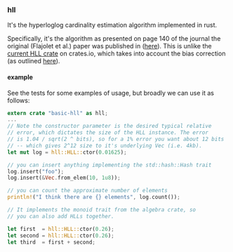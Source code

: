 ### hll

It's the hyperloglog cardinality estimation algorithm implemented in rust.

Specifically, it's the algorithm as presented on page 140 of the
journal the original (Flajolet et al.) paper was published in
([here](http://algo.inria.fr/flajolet/Publications/FlFuGaMe07.pdf)). This
is unlike the [current HLL
crate](https://crates.io/crates/hyperloglog) on crates.io, which takes
into account the bias correction (as outlined
[here](http://stefanheule.com/papers/edbt2013-hyperloglog.pdf)).

#### example

See the tests for some examples of usage, but broadly we can use it as
follows:

```rust
extern crate "basic-hll" as hll;
...
// Note the constructor parameter is the desired typical relative
// error, which dictates the size of the HLL instance. The error
// is 1.04 / sqrt(2 ^ bits), so for a 1% error you want about 12 bits
// -- which gives 2^12 size to it's underlying Vec (i.e. 4kb).
let mut log = hll::HLL::ctor(0.01625);

// you can insert anything implementing the std::hash::Hash trait
log.insert("foo");
log.insert(&Vec.from_elem(10, 1u8));

// you can count the approximate number of elements
println!("I think there are {} elements", log.count());

// It implements the monoid trait from the algebra crate, so
// you can also add HLLs together.

let first  = hll::HLL::ctor(0.26);
let second = hll::HLL::ctor(0.26);
let third  = first + second;
```